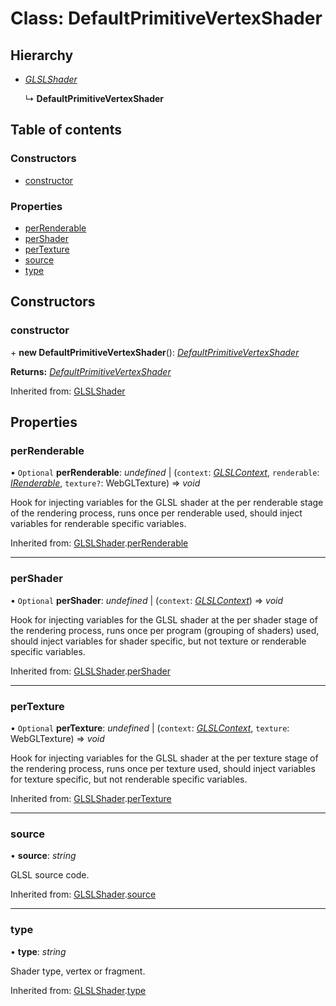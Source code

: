 # Class: DefaultPrimitiveVertexShader

## Hierarchy

* [*GLSLShader*](glslshader.md)

  ↳ **DefaultPrimitiveVertexShader**

## Table of contents

### Constructors

- [constructor](defaultprimitivevertexshader.md#constructor)

### Properties

- [perRenderable](defaultprimitivevertexshader.md#perrenderable)
- [perShader](defaultprimitivevertexshader.md#pershader)
- [perTexture](defaultprimitivevertexshader.md#pertexture)
- [source](defaultprimitivevertexshader.md#source)
- [type](defaultprimitivevertexshader.md#type)

## Constructors

### constructor

\+ **new DefaultPrimitiveVertexShader**(): [*DefaultPrimitiveVertexShader*](defaultprimitivevertexshader.md)

**Returns:** [*DefaultPrimitiveVertexShader*](defaultprimitivevertexshader.md)

Inherited from: [GLSLShader](glslshader.md)

## Properties

### perRenderable

• `Optional` **perRenderable**: *undefined* \| (`context`: [*GLSLContext*](glslcontext.md), `renderable`: [*IRenderable*](../interfaces/irenderable.md), `texture?`: WebGLTexture) => *void*

Hook for injecting variables for the GLSL shader at the
per renderable stage of the rendering process, runs once
per renderable used, should inject variables for renderable
specific variables.

Inherited from: [GLSLShader](glslshader.md).[perRenderable](glslshader.md#perrenderable)

___

### perShader

• `Optional` **perShader**: *undefined* \| (`context`: [*GLSLContext*](glslcontext.md)) => *void*

Hook for injecting variables for the GLSL shader at the
per shader stage of the rendering process, runs once
per program (grouping of shaders) used, should inject
variables for shader specific, but not texture or renderable
specific variables.

Inherited from: [GLSLShader](glslshader.md).[perShader](glslshader.md#pershader)

___

### perTexture

• `Optional` **perTexture**: *undefined* \| (`context`: [*GLSLContext*](glslcontext.md), `texture`: WebGLTexture) => *void*

Hook for injecting variables for the GLSL shader at the
per texture stage of the rendering process, runs once
per texture used, should inject variables for texture specific,
but not renderable specific variables.

Inherited from: [GLSLShader](glslshader.md).[perTexture](glslshader.md#pertexture)

___

### source

• **source**: *string*

GLSL source code.

Inherited from: [GLSLShader](glslshader.md).[source](glslshader.md#source)

___

### type

• **type**: *string*

Shader type, vertex or fragment.

Inherited from: [GLSLShader](glslshader.md).[type](glslshader.md#type)
